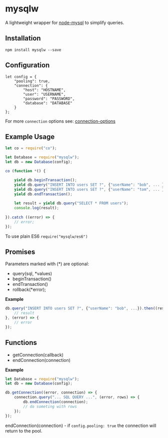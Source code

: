 # mysqlw

A lightweight wrapper for [node-mysql](https://github.com/mysqljs/mysql) to simplify queries.

## Installation

```
npm install mysqlw --save
```

## Configuration

```
let config = {
    "pooling": true,
    "connection": {
        "host": "HOSTNAME",
        "user": "USERNAME",
        "password": "PASSWORD",
        "database": "DATABASE"
    }
};
```

For more `connection` options see: [connection-options](https://github.com/mysqljs/mysql#connection-options)

## Example Usage

```js
let co = require("co");

let Database = require("mysqlw");
let db = new Database(config);

co (function *() {

    yield db.beginTransaction();
    yield db.query("INSERT INTO users SET ?", {"userName": "bob", ... });
    yield db.query("INSERT INTO users SET ?", {"userName": "tom", ... });
    yield db.endTransaction();
        
    let result = yield db.query("SELECT * FROM users");
    console.log(result);
        
}).catch ((error) => {
    // error;
});
```

To use plain ES6 `require("mysqlw/es6")`

## Promises

Parameters marked with (*) are optional:

* query(sql, *values)
* beginTransaction()
* endTransaction()
* rollback(*error);

**Example**

```js
db.query("INSERT INTO users SET ?", {"userName": "bob", ...}).then((result) => {
    // result
}, (error) => {
    // error
});
```

## Functions

* getConnection(callback)
* endConnection(connection)

**Example**

```js
let Database = require("mysqlw");
let db = new Database(config);

db.getConnection((error, connection) => {
    connection.query("... SQL QUERY ...", (error, rows) => {
        db.endConnection(connection);
        // do someting with rows
    });
});
```

endConnection(connection) - if `config.pooling: true` the connection will return to the pool.
